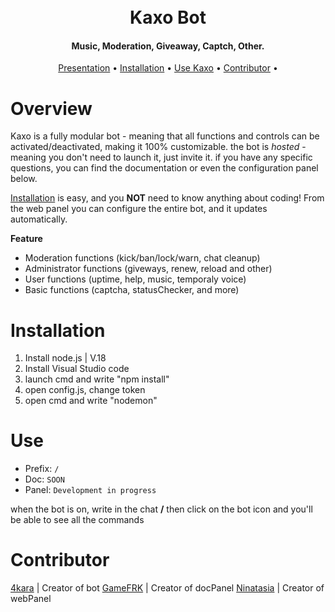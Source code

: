 <h1 align="center">
  <br>
  Kaxo Bot
  <br>
</h1>

<h4 align="center">Music, Moderation, Giveaway, Captch, Other.</h4>

<p align="center">
  <a href="#overview">Presentation</a>
  •
  <a href="#installation">Installation</a>
  •
  <a href="#use">Use Kaxo</a>
  •
  <a href="#contributor">Contributor</a>
  •
</p>

# Overview

Kaxo is a fully modular bot - meaning that all functions and controls can be activated/deactivated, making it 100% customizable.
the bot is *hosted* - meaning you don't need to launch it, just invite it.
if you have any specific questions, you can find the documentation or even the configuration panel below. 

[Installation](#installation) is easy, and you **NOT** need to know anything about coding!
From the web panel you can configure the entire bot, and it updates automatically.

**Feature**
- Moderation functions (kick/ban/lock/warn, chat cleanup)
- Administrator functions (giveways, renew, reload and other)
- User functions (uptime, help, music, temporaly voice)
- Basic functions (captcha, statusChecker, and more)

# Installation

1. Install node.js | V.18
2. Install Visual Studio code
3. launch cmd and write "npm install"
4. open config.js, change token
5. open cmd and write "nodemon"

# Use

- Prefix: `/`
- Doc: `SOON`
- Panel: `Development in progress`

when the bot is on, write in the chat **/**
then click on the bot icon and you'll be able to see all the commands

# Contributor

[4kara](https://github.com/4kaaraa) | Creator of bot
[GameFRK](https://github.com/GameFRKOff) | Creator of docPanel
[Ninatasia](https://github.com/Ninatasia) | Creator of webPanel
